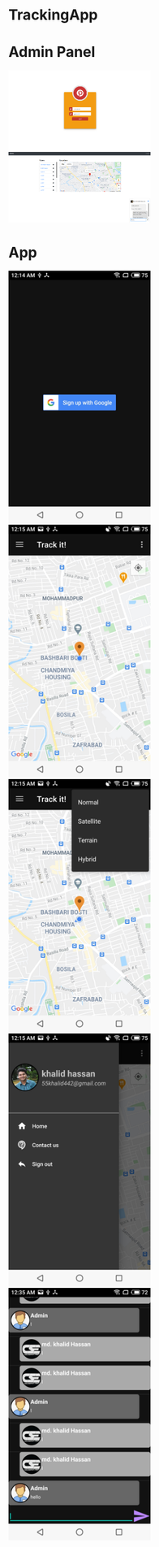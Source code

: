 # TrackingApp


# Admin Panel

<img src="screenshots/admin_login_page.png" width=280>

<img src="screenshots/admin_dash_board.png" width=280>



# App

<img src="screenshots/app_login.jpg" width=280>

<img src="screenshots/app_home.jpg" width=280>

<img src="screenshots/app_map_category.jpg" width=280>

<img src="screenshots/app_nevbar.jpg" width=280>

<img src="screenshots/app_chat.jpg" width=280>

